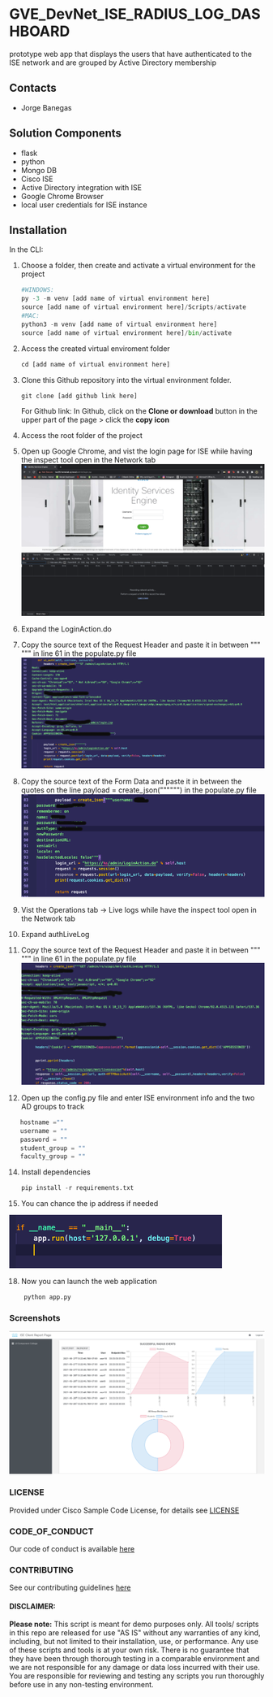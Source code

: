 # GVE_DevNet_ISE_RADIUS_LOG_DASHBOARD
prototype web app that displays the users that have authenticated to the ISE network and are grouped by Active Directory membership 

## Contacts
* Jorge Banegas

## Solution Components
* flask
* python
* Mongo DB
* Cisco ISE
* Active Directory integration with ISE
* Google Chrome Browser
* local user credentials for ISE instance

## Installation

In the CLI:
1.	Choose a folder, then create and activate a virtual environment for the project
    ```python
    #WINDOWS:
    py -3 -m venv [add name of virtual environment here] 
    source [add name of virtual environment here]/Scripts/activate
    #MAC:
    python3 -m venv [add name of virtual environment here] 
    source [add name of virtual environment here]/bin/activate
    ```

2. Access the created virtual enviroment folder
    ```python
    cd [add name of virtual environment here] 
    ```

3.	Clone this Github repository into the virtual environment folder.
    ```python
    git clone [add github link here]
    ```
    For Github link: 
        In Github, click on the **Clone or download** button in the upper part of the page > click the **copy icon**

4. Access the root folder of the project
5. Open up Google Chrome, and vist the login page for ISE while having the inspect tool open in the Network tab
    ![/static/images/ise_login.png](/images/ise_login.png)
7. Expand the LoginAction.do 
8. Copy the source text of the Request Header and paste it in between """ """ in line 61 in  the populate.py file
    ![/static/images/payload.png](/images/ui_auth.png)
10. Copy the source text of the Form Data and paste it in between the quotes on the line payload = create_json("""""") in  the populate.py file
     ![/static/images/ui_auth.png](/images/payload.png)
12. Vist the Operations tab -> Live logs while have the inspect tool open in the  Network tab
13. Expand authLiveLog 
14. Copy the source text of the Request Header and paste it in between """ """ in line 61 in  the populate.py file
    ![/static/images/ui_auth.png](/images/live_log_payload.png)
16. Open up the config.py file and enter ISE environment info and the two AD groups to track
 ```python
    hostname =""
    username = ""
    password = ""
    student_group = ""
    faculty_group = ""
  ```
14.	Install dependencies
    ```python
    pip install -r requirements.txt
    ```
 15. You can chance the ip address if needed 
 
   ![/images/ip.png](/images/ip.png)
    
 18. Now you can launch the web application
```python
    python app.py
  ```
### Screenshots

![/images/screenshot.png](/images/screenshot.png)

### LICENSE

Provided under Cisco Sample Code License, for details see [LICENSE](LICENSE.md)

### CODE_OF_CONDUCT

Our code of conduct is available [here](CODE_OF_CONDUCT.md)

### CONTRIBUTING

See our contributing guidelines [here](CONTRIBUTING.md)

#### DISCLAIMER:
<b>Please note:</b> This script is meant for demo purposes only. All tools/ scripts in this repo are released for use "AS IS" without any warranties of any kind, including, but not limited to their installation, use, or performance. Any use of these scripts and tools is at your own risk. There is no guarantee that they have been through thorough testing in a comparable environment and we are not responsible for any damage or data loss incurred with their use.
You are responsible for reviewing and testing any scripts you run thoroughly before use in any non-testing environment.
